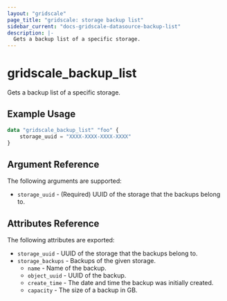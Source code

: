 ```yaml
---
layout: "gridscale"
page_title: "gridscale: storage backup list"
sidebar_current: "docs-gridscale-datasource-backup-list"
description: |-
  Gets a backup list of a specific storage.
---
```


# gridscale_backup_list

Gets a backup list of a specific storage.

## Example Usage

```terraform
data "gridscale_backup_list" "foo" {
  	storage_uuid = "XXXX-XXXX-XXXX-XXXX"
}
```

## Argument Reference

The following arguments are supported:

* `storage_uuid` - (Required) UUID of the storage that the backups belong to.

## Attributes Reference

The following attributes are exported:

* `storage_uuid` - UUID of the storage that the backups belong to.
* `storage_backups` - Backups of the given storage.
    * `name` - Name of the backup.
    * `object_uuid` - UUID of the backup.
    * `create_time` - The date and time the backup was initially created.
    * `capacity` - The size of a backup in GB.
